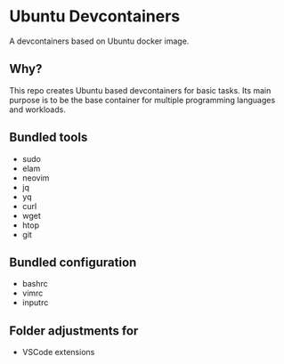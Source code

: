 # Ubuntu Devcontainers

A devcontainers based on Ubuntu docker image.

## Why?

This repo creates Ubuntu based devcontainers for basic tasks. Its main purpose
is to be the base container for multiple programming languages and workloads.

## Bundled tools

- sudo
- elam
- neovim
- jq
- yq
- curl
- wget
- htop
- git

## Bundled configuration

- bashrc
- vimrc
- inputrc

## Folder adjustments for

- VSCode extensions
